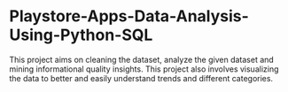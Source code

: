 # Playstore-Apps-Data-Analysis-Using-Python-SQL

This project aims on cleaning the dataset, analyze the given dataset and mining informational quality insights. This project also involves visualizing the data to better and easily understand trends and different categories.

